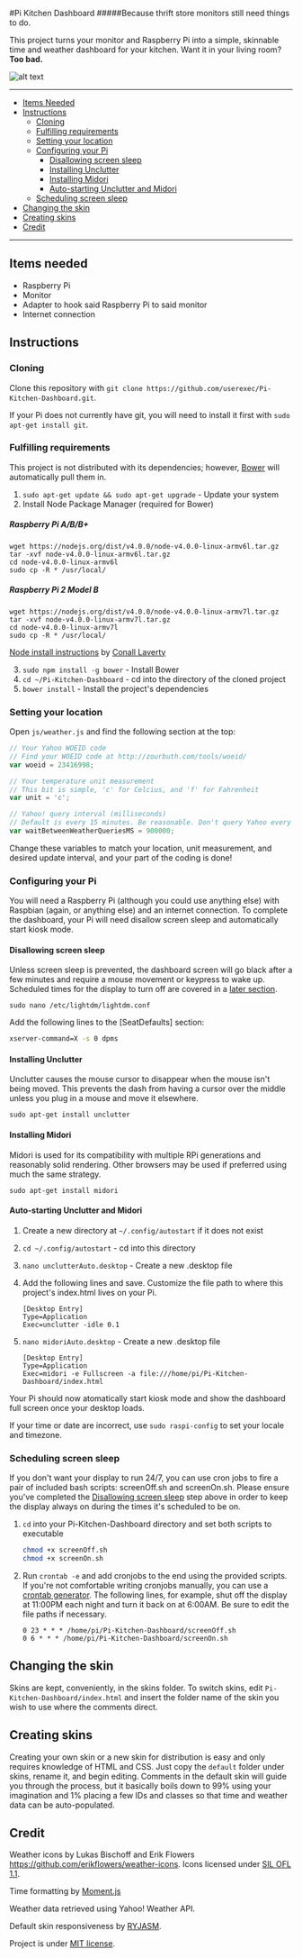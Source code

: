 #Pi Kitchen Dashboard
#####Because thrift store monitors still need things to do.

This project turns your monitor and Raspberry Pi into a simple, skinnable time and weather dashboard for your kitchen. Want it in your living room? **Too bad.**

![alt text](https://lh5.googleusercontent.com/OvyLwyLtXF69AJ-8U68OPnLXhZNwOPG7JYv5i-fa_44=w1167-h875-no "Pi Kitchen Dashboard")

* * *

+ [Items Needed](#itemsNeeded)
+ [Instructions](#instructions)
    - [Cloning](#cloning)
    - [Fulfilling requirements](#fulfillingRequirements)
    - [Setting your location](#settingYourLocation)
    - [Configuring your Pi](#configuringYourPi)
        * [Disallowing screen sleep](#disallowingScreenSleep)
        * [Installing Unclutter](#hidingCursor)
        * [Installing Midori](#installingMidori)
        * [Auto-starting Unclutter and Midori](#autoStartingMidori)
    - [Scheduling screen sleep](#scheduling)
+ [Changing the skin](#changingTheSkin)
+ [Creating skins](#creatingSkins)
+ [Credit](#credit)

* * *

## <a name="itemsNeeded"></a>Items needed

+ Raspberry Pi
+ Monitor
+ Adapter to hook said Raspberry Pi to said monitor
+ Internet connection

## <a name="instructions"></a>Instructions

### <a name="cloning"></a>Cloning

Clone this repository with `git clone https://github.com/userexec/Pi-Kitchen-Dashboard.git`.

If your Pi does not currently have git, you will need to install it first with `sudo apt-get install git`.

### <a name="fulfillingRequirements"></a>Fulfilling requirements

This project is not distributed with its dependencies; however, [Bower](http://bower.io/) will automatically pull them in.

1. `sudo apt-get update && sudo apt-get upgrade` - Update your system
2. Install Node Package Manager (required for Bower) 

  ##### Raspberry Pi A/B/B+

  ```
  wget https://nodejs.org/dist/v4.0.0/node-v4.0.0-linux-armv6l.tar.gz 
  tar -xvf node-v4.0.0-linux-armv6l.tar.gz 
  cd node-v4.0.0-linux-armv6l
  sudo cp -R * /usr/local/
  ```

  ##### Raspberry Pi 2 Model B

  ```
  wget https://nodejs.org/dist/v4.0.0/node-v4.0.0-linux-armv7l.tar.gz 
  tar -xvf node-v4.0.0-linux-armv7l.tar.gz 
  cd node-v4.0.0-linux-armv7l
  sudo cp -R * /usr/local/
  ```
  <a href="http://blog.wia.io/installing-node-js-v4-0-0-on-a-raspberry-pi/">Node install instructions</a> by <a href="http://blog.wia.io/author/conall/">Conall Laverty</a>
    

3. `sudo npm install -g bower` - Install Bower
4. `cd ~/Pi-Kitchen-Dashboard` - cd into the directory of the cloned project
5. `bower install` - Install the project's dependencies

### <a name="settingYourLocation"></a>Setting your location

Open `js/weather.js` and find the following section at the top:

```javascript
// Your Yahoo WOEID code
// Find your WOEID code at http://zourbuth.com/tools/woeid/
var woeid = 23416998;

// Your temperature unit measurement
// This bit is simple, 'c' for Celcius, and 'f' for Fahrenheit
var unit = 'c';

// Yahoo! query interval (milliseconds)
// Default is every 15 minutes. Be reasonable. Don't query Yahoo every 500ms.
var waitBetweenWeatherQueriesMS = 900000;
```

Change these variables to match your location, unit measurement, and desired update interval, and your part of the coding is done!

### <a name="configuringYourPi"></a>Configuring your Pi

You will need a Raspberry Pi (although you could use anything else) with Raspbian (again, or anything else) and an internet connection. To complete the dashboard, your Pi will need disallow screen sleep and automatically start kiosk mode.

#### <a name="disallowingScreenSleep"></a>Disallowing screen sleep

Unless screen sleep is prevented, the dashboard screen will go black after a few minutes and require a mouse movement or keypress to wake up. Scheduled times for the display to turn off are covered in a [later section](#scheduling).

`sudo nano /etc/lightdm/lightdm.conf`

Add the following lines to the [SeatDefaults] section:

```bash
xserver-command=X -s 0 dpms
```

#### <a name="hideCursor"></a>Installing Unclutter

Unclutter causes the mouse cursor to disappear when the mouse isn't being moved. This prevents the dash from having a cursor over the middle unless you plug in a mouse and move it elsewhere.

`sudo apt-get install unclutter`

#### <a name="installingMidori"></a>Installing Midori

Midori is used for its compatibility with multiple RPi generations and reasonably solid rendering. Other browsers may be used if preferred using much the same strategy.

`sudo apt-get install midori`

#### <a name="autoStartingMidori"></a>Auto-starting Unclutter and Midori

1. Create a new directory at `~/.config/autostart` if it does not exist
2. `cd ~/.config/autostart` - cd into this directory
3. `nano unclutterAuto.desktop` - Create a new .desktop file
4. Add the following lines and save. Customize the file path to where this project's index.html lives on your Pi.

	```
	[Desktop Entry]
	Type=Application
	Exec=unclutter -idle 0.1
	```
5. `nano midoriAuto.desktop` - Create a new .desktop file

	```
	[Desktop Entry]
	Type=Application
	Exec=midori -e Fullscreen -a file:///home/pi/Pi-Kitchen-Dashboard/index.html
	```

Your Pi should now atomatically start kiosk mode and show the dashboard full screen once your desktop loads.

If your time or date are incorrect, use `sudo raspi-config` to set your locale and timezone.

### <a name="scheduling"></a>Scheduling screen sleep

If you don't want your display to run 24/7, you can use cron jobs to fire a pair of included bash scripts: screenOff.sh and screenOn.sh. Please ensure you've completed the [Disallowing screen sleep](#disallowingScreenSleep) step above in order to keep the display always on during the times it's scheduled to be on.

1. `cd` into your Pi-Kitchen-Dashboard directory and set both scripts to executable
	
	```bash
	chmod +x screenOff.sh
	chmod +x screenOn.sh
	```

2. Run `crontab -e` and add cronjobs to the end using the provided scripts. If you're not comfortable writing cronjobs manually, you can use a <a href="http://cron.nmonitoring.com/cron-generator.html">crontab generator</a>. The following lines, for example, shut off the display at 11:00PM each night and turn it back on at 6:00AM. Be sure to edit the file paths if necessary.
	
	```
	0 23 * * * /home/pi/Pi-Kitchen-Dashboard/screenOff.sh
	0 6 * * * /home/pi/Pi-Kitchen-Dashboard/screenOn.sh
	```

## <a name="changingTheSkin"></a>Changing the skin

Skins are kept, conveniently, in the skins folder. To switch skins, edit `Pi-Kitchen-Dashboard/index.html` and insert the folder name of the skin you wish to use where the comments direct.

## <a name="creatingSkins"></a>Creating skins

Creating your own skin or a new skin for distribution is easy and only requires knowledge of HTML and CSS. Just copy the `default` folder under skins, rename it, and begin editing. Comments in the default skin will guide you through the process, but it basically boils down to 99% using your imagination and 1% placing a few IDs and classes so that time and weather data can be auto-populated.

## <a name="credit"></a>Credit

Weather icons by Lukas Bischoff and Erik Flowers https://github.com/erikflowers/weather-icons. Icons licensed under [SIL OFL 1.1](http://scripts.sil.org/OFL).  

Time formatting by [Moment.js](http://momentjs.com/)  

Weather data retrieved using Yahoo! Weather API.  

Default skin responsiveness by [RYJASM](https://github.com/ryjasm).

Project is under [MIT license](http://choosealicense.com/licenses/mit/).  